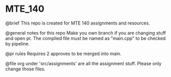 # MTE_140

@brief 
This repo is created for MTE 140 assignments and resources.

@general notes for this repo
Make you own branch if you are changing stuff and open pr. 
The complied file must be named as "main.cpp" to be checked by pipeline.

@pr rules
Requires 2 approves to be merged into main.

@file org
under 'src/assignments' are all the assignment stuff. Please only change those files.
